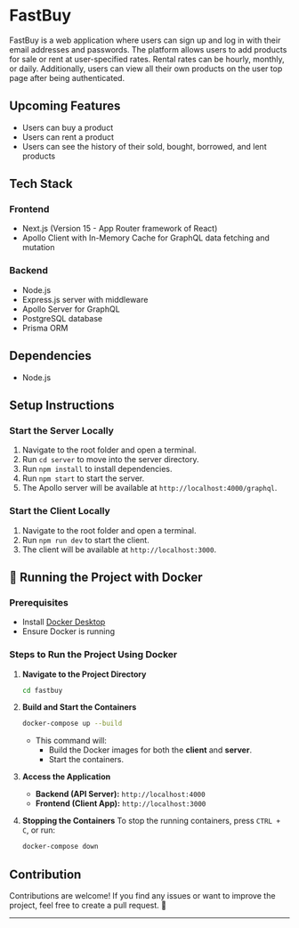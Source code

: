 # FastBuy

FastBuy is a web application where users can sign up and log in with their email addresses and passwords. The platform allows users to add products for sale or rent at user-specified rates. Rental rates can be hourly, monthly, or daily. Additionally, users can view all their own products on the user top page after being authenticated.

## Upcoming Features
- Users can buy a product
- Users can rent a product
- Users can see the history of their sold, bought, borrowed, and lent products

## Tech Stack

### Frontend
- Next.js (Version 15 - App Router framework of React)
- Apollo Client with In-Memory Cache for GraphQL data fetching and mutation

### Backend
- Node.js
- Express.js server with middleware
- Apollo Server for GraphQL
- PostgreSQL database
- Prisma ORM

## Dependencies
- Node.js

## Setup Instructions

### Start the Server Locally
1. Navigate to the root folder and open a terminal.
2. Run `cd server` to move into the server directory.
3. Run `npm install` to install dependencies.
4. Run `npm start` to start the server.
5. The Apollo server will be available at `http://localhost:4000/graphql`.

### Start the Client Locally
1. Navigate to the root folder and open a terminal.
2. Run `npm run dev` to start the client.
3. The client will be available at `http://localhost:3000`.

## 🚀 Running the Project with Docker

### **Prerequisites**
- Install [Docker Desktop](https://www.docker.com/products/docker-desktop/)
- Ensure Docker is running

### **Steps to Run the Project Using Docker**

1. **Navigate to the Project Directory**  
   ```bash
   cd fastbuy
   ```

2. **Build and Start the Containers**  
   ```bash
   docker-compose up --build
   ```
   - This command will:
     - Build the Docker images for both the **client** and **server**.
     - Start the containers.

3. **Access the Application**
   - **Backend (API Server):** `http://localhost:4000`
   - **Frontend (Client App):** `http://localhost:3000`

4. **Stopping the Containers**
   To stop the running containers, press `CTRL + C`, or run:
   ```bash
   docker-compose down
   ```

## Contribution
Contributions are welcome! If you find any issues or want to improve the project, feel free to create a pull request. 🚀

---
